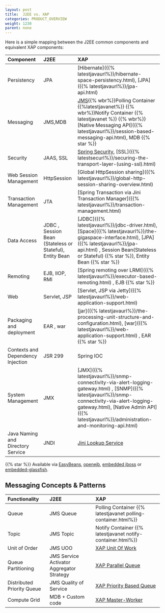 ```yaml
---
layout: post
title:  J2EE vs. XAP
categories: PRODUCT_OVERVIEW
weight: 1230
parent: none
---
```




Here is a simple mapping between the J2EE common components and equivalent XAP components:


|Component|J2EE|XAP|
|:--------|:---|:--|
|Persistency|JPA|[Hibernate]({{% latestjavaurl%}}/hibernate-space-persistency.html), [JPA]({{% latestjavaurl%}}/jpa-api.html)|
|Messaging|JMS,MDB|[JMS]({{%latestjavaurl%}}/messaging-support.html){{% wbr%}}Polling Container {{%latestjavanet%}} {{% wbr%}}Notify Container {{% latestjavanet %}} {{% wbr%}} [Native Messaging API]({{% latestjavaurl%}}/session-based-messaging-api.html), MDB {{%  star %}} |
|Security|JAAS, SSL|[Spring Security]({{%latestsecurl%}}/spring-security-bridge.html), [SSL]({{% latestsecurl%}}/securing-the-transport-layer-(using-ssl).html)|
|Web Session Management|HttpSession|[Global HttpSession sharing]({{% latestjavaurl%}}/global-http-session-sharing-overview.html)|
|Transaction Management|JTA|[Spring Transaction via Jini Transaction Manager]({{% latestjavaurl%}}/transaction-management.html)|
|Data Access|JDBC , Session Bean (Stateless or Stateful), Entity Bean|[JDBC]({{% latestjavaurl%}}/jdbc-driver.html), [Space]({{% latestjavaurl%}}/the-gigaspace-interface.html), [JPA]({{% latestjavaurl%}}/jpa-api.html) , Session Bean(Stateless or Stateful) {{%  star %}}, Entity Bean {{%  star %}}|
|Remoting|EJB, IIOP, RMI|[Spring remoting over LRMI]({{% latestjavaurl%}}/executor-based-remoting.html) , EJB {{%  star %}}|
|Web|Servlet, JSP | [Servlet, JSP via Jetty]({{% latestjavaurl%}}/web-application-support.html)|
|Packaging and deployment|EAR , war|[jar]({{% latestjavaurl%}}/the-processing-unit-structure-and-configuration.html), [war]({{% latestjavaurl%}}/web-application-support.html) , EAR {{%  star %}}|
|Contexts and Dependency Injection|JSR 299|Spring IOC|
|System Management|JMX|[JMX]({{% latestjavaurl%}}/snmp-connectivity-via-alert-logging-gateway.html) , [SNMP]({{% latestjavaurl%}}/snmp-connectivity-via-alert-logging-gateway.html), [Native Admin API]({{% latestjavaurl%}}/administration-and-monitoring-api.html)|
|Java Naming and Directory Service|JNDI|[Jini Lookup Service](./about-jini.html)|

{{%  star %}} Available via [EasyBeans](http://www.easybeans.net/xwiki/bin/view/Main/WebHome), [openejb](http://openejb.apache.org), [embedded jboss](http://docs.jboss.org/ejb3/embedded/embedded.html) or [embedded-glassfish](http://embedded-glassfish.java.net).

## Messaging Concepts & Patterns


|Functionality|J2EE|XAP|
|:------------|:---|:--|
|Queue|JMS Queue|Polling Container {{% latestjavanet polling-container.html%}}|
|Topic|JMS Topic|Notify Container  {{% latestjavanet notify-container.html%}}|
|Unit of Order|JMS UOO|[XAP Unit Of Work](/sbp/unit-of-work.html)|
|Queue Partitioning|JMS Service Activator Aggregator Strategy|[XAP Parallel Queue](/sbp/parallel-queue-pattern.html)|
|Distributed Priority Queue|JMS Quality of Service|[XAP Priority Based Queue](/sbp/priority-based-queue.html)|
|Compute Grid|MDB + Custom code|[XAP Master-Worker](/sbp/master-worker-pattern.html)|
